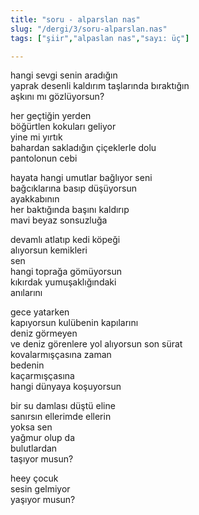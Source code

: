 ```yaml
---
title: "soru - alparslan nas"
slug: "/dergi/3/soru-alparslan.nas"
tags: ["şiir","alpaslan nas","sayı: üç"]

---
```




hangi sevgi senin aradığın    
yaprak desenli kaldırım taşlarında bıraktığın  
aşkını mı gözlüyorsun?

her geçtiğin yerden  
böğürtlen kokuları geliyor  
yine mi yırtık  
bahardan sakladığın çiçeklerle dolu  
pantolonun cebi

hayata hangi umutlar bağlıyor seni  
bağcıklarına basıp düşüyorsun  
ayakkabının  
her baktığında başını kaldırıp  
mavi beyaz sonsuzluğa

devamlı atlatıp kedi köpeği  
alıyorsun kemikleri  
sen  
hangi toprağa gömüyorsun  
kıkırdak yumuşaklığındaki  
anılarını

gece yatarken  
kapıyorsun kulübenin kapılarını  
deniz görmeyen  
ve deniz görenlere yol alıyorsun son sürat  
kovalarmışçasına zaman  
bedenin  
kaçarmışçasına  
hangi dünyaya koşuyorsun

bir su damlası düştü eline  
sanırsın ellerimde ellerin  
yoksa sen  
yağmur olup da  
bulutlardan  
taşıyor musun?

heey çocuk  
sesin gelmiyor  
yaşıyor musun?
